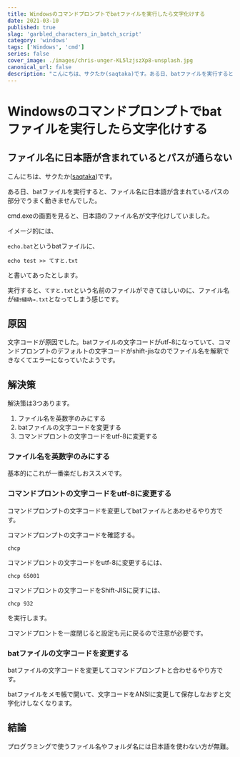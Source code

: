 ```yaml
---
title: Windowsのコマンドプロンプトでbatファイルを実行したら文字化けする
date: 2021-03-10
published: true
slag: 'garbled_characters_in_batch_script'
category: 'windows'
tags: ['Windows', 'cmd']
series: false
cover_image: ./images/chris-unger-KL5lzjszXp8-unsplash.jpg
canonical_url: false
description: "こんにちは、サクたか(saqtaka)です。ある日、batファイルを実行すると、ファイル名に日本語が含まれているパスの部分でうまく動きませんでした。cmd.exeの画面を見ると、日本語のファイル名が文字化けしていました。"
---
```

# Windowsのコマンドプロンプトでbatファイルを実行したら文字化けする

## ファイル名に日本語が含まれているとパスが通らない
こんにちは、サクたか([saqtaka](https://twitter.com/saqtaka))です。

ある日、batファイルを実行すると、ファイル名に日本語が含まれているパスの部分でうまく動きませんでした。

cmd.exeの画面を見ると、日本語のファイル名が文字化けしていました。


イメージ的には、

`echo.bat`というbatファイルに、
```
echo test >> てすと.txt
```
と書いてあったとします。

実行すると、`てすと.txt`という名前のファイルができてほしいのに、ファイル名が`縺ｦ縺吶→.txt`となってしまう感じです。


## 原因
文字コードが原因でした。batファイルの文字コードがutf-8になっていて、コマンドプロンプトのデフォルトの文字コードがshift-jisなのでファイル名を解釈できなくてエラーになっていたようです。

## 解決策
解決策は3つあります。

1. ファイル名を英数字のみにする
1. batファイルの文字コードを変更する
1. コマンドプロントの文字コードをutf-8に変更する

### ファイル名を英数字のみにする
基本的にこれが一番楽だしおススメです。


### コマンドプロントの文字コードをutf-8に変更する
コマンドプロンプトの文字コードを変更してbatファイルとあわせるやり方です。

コマンドプロンプトの文字コードを確認する。
```
chcp
```

コマンドプロントの文字コードをutf-8に変更するには、
```
chcp 65001
```

コマンドプロントの文字コードをShift-JISに戻すには、
```
chcp 932
```
を実行します。

コマンドプロントを一度閉じると設定も元に戻るので注意が必要です。
### batファイルの文字コードを変更する
batファイルの文字コードを変更してコマンドプロンプトと合わせるやり方です。

batファイルをメモ帳で開いて、文字コードをANSIに変更して保存しなおすと文字化けしなくなります。


## 結論
プログラミングで使うファイル名やフォルダ名には日本語を使わない方が無難。